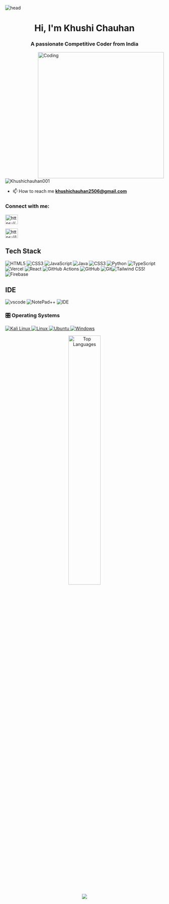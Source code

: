 ![head](https://user-images.githubusercontent.com/66934377/223913733-deb1d974-787d-43c4-b60d-eff538aa161e.gif)

<h1 align='center'>Hi, I'm  Khushi Chauhan</h1>
<h3 align="center">A passionate Competitive Coder from India</h3>
<img align="right" alt="Coding" width="400" src="https://i.gifer.com/JXA0.gif">


<p align="left"> <img src="https://komarev.com/ghpvc/?username=Khushichauhan001&label=Profile%20views&color=0e75b6&style=flat" alt="Khushichauhan001" /> </p>

- 📫 How to reach me **khushichauhan2506@gmail.com**

<h3 align="left">Connect with me:</h3>
<p align="left">
<a href="https://www.linkedin.com/in/khushi-chauhan001/" target="blank"><img align="center" src="https://raw.githubusercontent.com/rahuldkjain/github-profile-readme-generator/master/src/images/icons/Social/linked-in-alt.svg" alt="https://www.linkedin.com/in/khushi-chauhan001/" height="30" width="40" /></a>

<a href="https://leetcode.com/u/khushii001/" target="blank"><img align="center" src="https://raw.githubusercontent.com/rahuldkjain/github-profile-readme-generator/master/src/images/icons/Social/leet-code.svg" alt="https://leetcode.com/u/khushii001/" height="30" width="40" /></a>
</p>

## Tech Stack


 ![HTML5](https://img.shields.io/badge/html5-%23E34F26.svg?style=for-the-badge&logo=html5&logoColor=white)  ![CSS3](https://img.shields.io/badge/css3-%231572B6.svg?style=for-the-badge&logo=css3&logoColor=white) ![JavaScript](https://img.shields.io/badge/javascript-%23323330.svg?style=for-the-badge&logo=javascript&logoColor=%23F7DF1E) ![Java](https://img.shields.io/badge/java-%23ED8B00.svg?style=for-the-badge&logo=openjdk&logoColor=white) ![CSS3](https://img.shields.io/badge/css3-%231572B6.svg?style=for-the-badge&logo=css3&logoColor=white)  ![Python](https://img.shields.io/badge/python-3670A0?style=for-the-badge&logo=python&logoColor=ffdd54) ![TypeScript](https://img.shields.io/badge/typescript-%23007ACC.svg?style=for-the-badge&logo=typescript&logoColor=white) ![Vercel](https://img.shields.io/badge/vercel-%23000000.svg?style=for-the-badge&logo=vercel&logoColor=white) ![React](https://img.shields.io/badge/react-%2320232a.svg?style=for-the-badge&logo=react&logoColor=%2361DAFB) ![GitHub Actions](https://img.shields.io/badge/github%20actions-%232671E5.svg?style=for-the-badge&logo=githubactions&logoColor=white) ![GitHub](https://img.shields.io/badge/github-%23121011.svg?style=for-the-badge&logo=github&logoColor=white) ![Git](https://img.shields.io/badge/git-%23F05033.svg?style=for-the-badge&logo=git&logoColor=white)![Tailwind CSS](https://img.shields.io/badge/Tailwind_CSS-%231572B6.svg?style=for-the-badge&logo=tailwindcss&logoColor=white")! ![Firebase](https://img.shields.io/badge/Firebase-FFCA28?style=for-the-badge&logo=firebase&logoColor=black) 



## IDE
![vscode](https://img.shields.io/badge/VSCode-0078D4?style=for-the-badge&logo=visual%20studio%20code&logoColor=white) ![NotePad++](https://img.shields.io/badge/Notepad++-90E59A.svg?style=for-the-badge&logo=notepad%2B%2B&logoColor=black)  ![IDE](https://img.shields.io/badge/IntelliJ_IDEA-000000.svg?style=for-the-badge&logo=intellij-idea&logoColor=white)


### 🎛️ Operating Systems

<p align="left"> 
  
  
 <a href="https://www.kali.org/" target="_blank"> 
    <img alt="Kali Linux" src="https://img.shields.io/badge/Kali%20Linux-268BEE?logo=kalilinux&logoColor=white"/>
  </a>
  
  <a href="https://www.linux.org/" target="_blank"> 
    <img alt="Linux" src="https://img.shields.io/badge/Linux-FCC624?logo=linux&logoColor=black"/>
  </a>

 <a href="https://ubuntu.com/" target="_blank"> 
    <img alt="Ubuntu" src="https://img.shields.io/badge/Ubuntu-E95420?logo=ubuntu&logoColor=white"/>
  </a>

 <a href="https://www.microsoft.com/en-us/windows/" target="_blank"> 
    <img alt="Windows" src="https://img.shields.io/badge/Windows-0078D6?logo=windows&logoColor=white"/>
  </a>
</p>
  

  <div align="center">
   <!-- <p><img align="center" src="https://github-readme-streak-stats.herokuapp.com/?user=Khushichauhan001&" alt="Khushichauhan001" /></p> -->
  <img src="https://github-readme-stats.vercel.app/api/top-langs/?username=Khushichauhan001&theme=radical&hide_border=true&layout=compact" alt="Top Languages" width="45%"/>
  
  ![](https://nirzak-streak-stats.vercel.app/?user=Khushichauhan001&theme=radical&hide_border=false)
   
</div>



